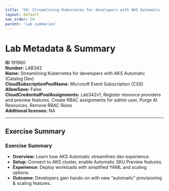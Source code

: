 ```yaml
---
title: '59: Streamlining Kubernetes for developers with AKS Automatic (Catalog Dev)'
layout: default
nav_order: 59
parent: 'Lab summaries'
--- 
```


# Lab Metadata & Summary

**ID** 191960  
**Number:** LAB342  
**Name:** Streamlining Kubernetes for developers with AKS Automatic (Catalog Dev)  
**CloudSubscriptionPoolName:** Microsoft Event Subscription (CSS)  
**AllowSave:** False  
**CloudCredentialPoolAssignments:** Lab342v1, Register resource providers and preview features, Create RBAC assignments for admin user, Purge AI Resources, Remove RBAC Roles  
**Additional licenses:** NA  

---

## Exercise Summary
### Exercise Summary
- **Overview:** Learn how AKS Automatic streamlines dev experience.
- **Setup:** Connect to AKS cluster, enable Automatic SKU Preview features.
- **Experience:** Deploy workloads with simplified YAML and scaling options.
- **Outcome:** Developers gain hands-on with new “automatic” provisioning & scaling features.

